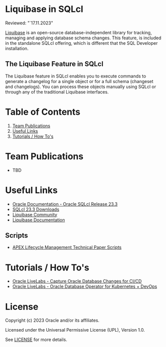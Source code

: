 # Liquibase in SQLcl
Reviewed: "`17.11.2023"

[Liquibase](https://www.liquibase.org/) is an open-source database-independent library for tracking, managing and applying database schema changes. This feature, is included in the standalone SQLcl offering, which is different that the SQL Developer installation.
 
## The Liquibase Feature in SQLcl
The Liquibase feature in SQLcl enables you to execute commands to generate a changelog for a single object or for a full schema (changeset and changelogs). You can process these objects manually using SQLcl or through any of the traditional Liquibase interfaces.

# Table of Contents
 
1. [Team Publications](#team-publications)
2. [Useful Links](#useful-links)
3. [Tutorials / How To's](#tutorials-how-tos)

 
# Team Publications
- TBD

# Useful Links
- [Oracle Documentation - Oracle SQLcl Release 23.3](https://docs.oracle.com/en/database/oracle/sql-developer-command-line/23.3/sqcug/using-liquibase.html#GUID-4CA25386-E442-4D9D-B119-C1ACE6B79539 "Using Liquibase")
- [SQLcl 23.3 Downloads](https://www.oracle.com/database/sqldeveloper/technologies/sqlcl/download/)
- [Liquibase Community](https://www.liquibase.org/)
- [Liquibase Documentation](https://docs.liquibase.com/home.html)

## Scripts
- [APEX Lifecycle Management Technical Paper Scripts](https://apex.oracle.com/go/lifecycle-technical-paper-files "Zip download")

# Tutorials / How To's
- [Oracle LiveLabs - Capture Oracle Database Changes for CI/CD](https://apexapps.oracle.com/pls/apex/r/dbpm/livelabs/view-workshop?wid=3000)
- [Oracle LiveLabs - Oracle Database Operator for Kubernetes + DevOps](https://apexapps.oracle.com/pls/apex/r/dbpm/livelabs/view-workshop?wid=3393)


# License
 
Copyright (c) 2023 Oracle and/or its affiliates.
 
Licensed under the Universal Permissive License (UPL), Version 1.0.
 
See [LICENSE]( https://github.com/oracle-devrel/technology-engineering/blob/folder-structure/LICENSE) for more details.
